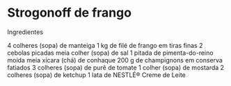 # Strogonoff de frango

Ingredientes

4 colheres (sopa) de manteiga
1 kg de filé de frango em tiras finas
2 cebolas picadas
meia colher (sopa) de sal
1 pitada de pimenta-do-reino moída
meia xícara (chá) de conhaque
200 g de champignons em conserva fatiados
3 colheres (sopa) de purê de tomate
1 colher (sopa) de mostarda
2 colheres (sopa) de ketchup
1 lata de NESTLÉ® Creme de Leite



